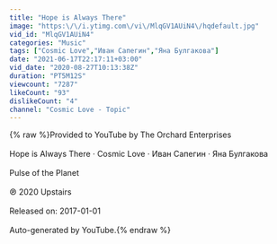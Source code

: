```yaml
---
title: "Hope is Always There"
image: "https:\/\/i.ytimg.com\/vi\/MlqGV1AUiN4\/hqdefault.jpg"
vid_id: "MlqGV1AUiN4"
categories: "Music"
tags: ["Cosmic Love","Иван Сапегин","Яна Булгакова"]
date: "2021-06-17T22:17:11+03:00"
vid_date: "2020-08-27T10:13:38Z"
duration: "PT5M12S"
viewcount: "7287"
likeCount: "93"
dislikeCount: "4"
channel: "Cosmic Love - Topic"
---
```

{% raw %}Provided to YouTube by The Orchard Enterprises<br /><br />Hope is Always There · Cosmic Love · Иван Сапегин · Яна Булгакова<br /><br />Pulse of the Planet<br /><br />℗ 2020 Upstairs<br /><br />Released on: 2017-01-01<br /><br />Auto-generated by YouTube.{% endraw %}
